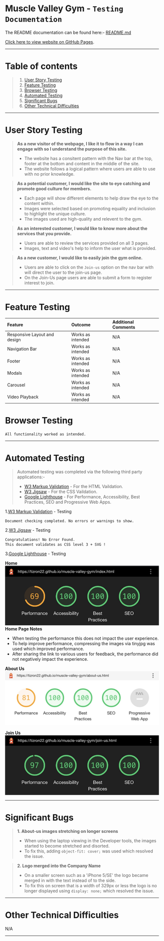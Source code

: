 # Muscle Valley Gym - `Testing Documentation`

The README documentation can be found here:- [README.md](./README.md)

[Click here to view website on GitHub Pages](https://tizron22.github.io/muscle-valley-gym/).

---

# Table of contents

>1. [User Story Testing](#user-story-testing)
>2. [Feature Testing](#feature-testing)
>3. [Browser Testing](#browser-testing)
>4. [Automated Testing](#automated-testing)
>5. [Significant Bugs](#significant-bugs)
>6. [Other Technical Difficulties](#other-technical-difficulties)
---

# User Story Testing

>**As a new visitor of the webpage, I like it to flow in a way I can engage with so I understand the purpose of this site.**
>- The website has a consitent pattern with the Nav bar at the top, footer at the bottom and content in the middle of the site. 
>- The website follows a logical pattern where users are able to use with no prior knowledge.

>**As a potential customer, I would like the site to eye catching and promote good culture for members.**
>- Each page will show different elements to help draw the eye to the content within.
>- Images were selected based on promoting equality and inclusion to highlight the unique culture. 
>- The images used are high-quality and relevent to the gym.

>**As an interested customer, I would like to know more about the services that you provide.**
>- Users are able to review the services provided on all 3 pages.
>- Images, text and video's help to inform the user what is provided.

>**As a new customer, I would like to easily join the gym online.**
>- Users are able to click on the `Join-us` option on the nav bar with will direct the user to the join-us page.
>- On the Join-Us page users are able to submit a form to register interest to join.

---
# Feature Testing

| Feature | Outcome | Additional Comments |
|:--------|:--------|:---------|
|Responsive Layout and design | Works as intended | N/A
|Navigation Bar | Works as intended | N/A
|Footer | Works as intended | N/A
|Modals | Works as intended | N/A
|Carousel | Works as intended | N/A
|Video Playback | Works as intended | N/A

# Browser Testing
    All functionality worked as intended.
---
# Automated Testing
>Automated testing was completed via the following third party applications:-
>- [W3 Markup Validation](https://validator.w3.org/) - For the HTML Vaildation.
>- [W3 Jigsaw](https://jigsaw.w3.org/css-validator/) - For the CSS Vaildation.
>- [Google Lighthouse](https://developers.google.com/web/tools/lighthouse) - For Performance, Accessibility, Best Practices, SEO and Progressive Web Apps.


1.[W3 Markup Validation](https://validator.w3.org/) - Testing

    Document checking completed. No errors or warnings to show.

2.[W3 Jigsaw](https://jigsaw.w3.org/css-validator/) - Testing

    Congratulations! No Error Found.
    This document validates as CSS level 3 + SVG !

3.[Google Lighthouse](https://developers.google.com/web/tools/lighthouse) - Testing

**Home**
![Home Lighthouse Score](./assets/images/home-lighthouse.jpg)
**Home Page Notes**
- When testing the performance this does not impact the user experience. 
- To help improve performance, compressing the images via tinyjpg was used which improved performance. 
- After sharing the link to various users for feedback, the performance did not negatively impact the experience.

**About Us**
![About Us Lighthouse Score](./assets/images/about-us-lighthouse.jpg)

**Join Us**
![Join Us Lighthouse Score](./assets/images/join-us-lighthouse.jpg)

---
# Significant Bugs
>**1. About-us images stretching on longer screens**
>- When using the laptop viewing in the Developer tools, the images started to become stretched and disorted. 
>- To fix this, adding `object-fit: cover;` was used which resolved the issue.

>**2. Logo merged into the Company Name**
>- On a smaller screen such as a 'iPhone 5/SE' the logo became merged in with the text instead of to the side. 
>- To fix this on screen that is a width of 329px or less the logo is no longer displayed using `display: none;` which resolved the issue.

---
# Other Technical Difficulties
N/A

---
